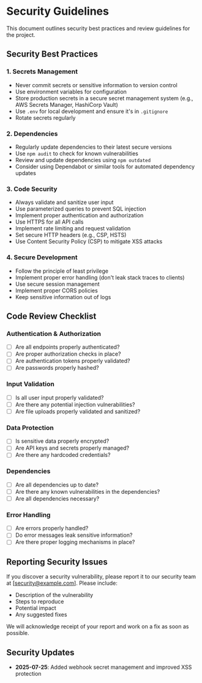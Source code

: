 # Security Guidelines

This document outlines security best practices and review guidelines for the project.

## Security Best Practices

### 1. Secrets Management

- Never commit secrets or sensitive information to version control
- Use environment variables for configuration
- Store production secrets in a secure secret management system (e.g., AWS Secrets Manager, HashiCorp Vault)
- Use `.env` for local development and ensure it's in `.gitignore`
- Rotate secrets regularly

### 2. Dependencies

- Regularly update dependencies to their latest secure versions
- Use `npm audit` to check for known vulnerabilities
- Review and update dependencies using `npm outdated`
- Consider using Dependabot or similar tools for automated dependency updates

### 3. Code Security

- Always validate and sanitize user input
- Use parameterized queries to prevent SQL injection
- Implement proper authentication and authorization
- Use HTTPS for all API calls
- Implement rate limiting and request validation
- Set secure HTTP headers (e.g., CSP, HSTS)
- Use Content Security Policy (CSP) to mitigate XSS attacks

### 4. Secure Development

- Follow the principle of least privilege
- Implement proper error handling (don't leak stack traces to clients)
- Use secure session management
- Implement proper CORS policies
- Keep sensitive information out of logs

## Code Review Checklist

### Authentication & Authorization

- [ ] Are all endpoints properly authenticated?
- [ ] Are proper authorization checks in place?
- [ ] Are authentication tokens properly validated?
- [ ] Are passwords properly hashed?

### Input Validation

- [ ] Is all user input properly validated?
- [ ] Are there any potential injection vulnerabilities?
- [ ] Are file uploads properly validated and sanitized?

### Data Protection

- [ ] Is sensitive data properly encrypted?
- [ ] Are API keys and secrets properly managed?
- [ ] Are there any hardcoded credentials?

### Dependencies

- [ ] Are all dependencies up to date?
- [ ] Are there any known vulnerabilities in the dependencies?
- [ ] Are all dependencies necessary?

### Error Handling

- [ ] Are errors properly handled?
- [ ] Do error messages leak sensitive information?
- [ ] Are there proper logging mechanisms in place?

## Reporting Security Issues

If you discover a security vulnerability, please report it to our security team at [security@example.com]. Please include:

- Description of the vulnerability
- Steps to reproduce
- Potential impact
- Any suggested fixes

We will acknowledge receipt of your report and work on a fix as soon as possible.

## Security Updates

- **2025-07-25**: Added webhook secret management and improved XSS protection
